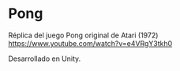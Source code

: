 # Pong

Réplica del juego Pong original de Atari (1972) 
https://www.youtube.com/watch?v=e4VRgY3tkh0

Desarrollado en Unity.